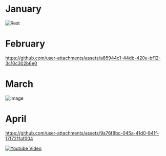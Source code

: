 # January
![Rest](https://img.shields.io/badge/Rest-%F0%9F%9B%8F-blue)

# February
https://github.com/user-attachments/assets/a85944c1-44db-420e-bf12-3c10c302b6e0

# March
![image](https://github.com/user-attachments/assets/c923ea08-821c-4597-bfe4-52e31539d3ff)

# April
https://github.com/user-attachments/assets/9a76f8bc-045a-41d0-841f-17f7211af004

[![Youtube Video](https://img.youtube.com/vi/cVPQERSqSKs/default.jpg)](https://www.youtube.com/watch?v=cVPQERSqSKs)
